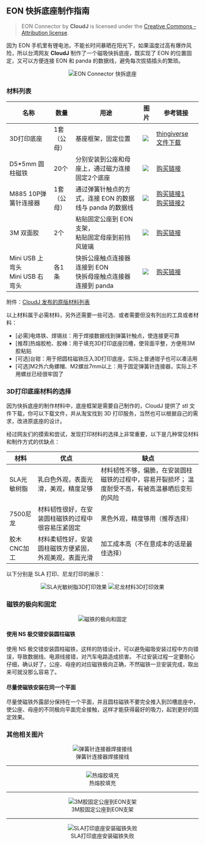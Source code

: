 ## EON 快拆底座制作指南


> EON Connector by **CloudJ** is licensed under the [Creative Commons - Attribution license](https://zh.wikipedia.org/wiki/%E7%9F%A5%E8%AF%86%E5%85%B1%E4%BA%AB%E8%AE%B8%E5%8F%AF%E5%8D%8F%E8%AE%AE).


因为 EON 手机里有锂电池，不能长时间暴晒在阳光下，如果温度过高有爆炸风险，所以台湾网友 **CloudJ** 制作了一个磁吸快拆底座，既实现了 EON 的位置固定，又可以方便连接 EON 和 panda 的数据线，避免每次拔插插头的繁琐。

<center>
<image src="/files/eon_connector.jpg" alt="EON Connector 快拆底座">
</center>

### 材料列表

名称|数量|用途|图片|参考链接
-|-|-|-|-
3D打印底座|1套<br>（公母）|基座框架，固定位置|<image src="/files/eon_connector_bom_1.png" class="max-h-100">|[thingiverse 文件下载](https://www.thingiverse.com/thing:3497526)
D5*5mm 圆柱磁铁|20个|分别安装到公座和母座上，通过磁力连接固定2个底座|<image src="/files/eon_connector_bom_2.png" class="max-h-100">|[购买链接](https://item.taobao.com/item.htm?id=596765060083)
M885 10P弹簧针连接器|1套<br>（公母）|通过弹簧针触点的方式，连接 EON 的数据线与 panda 的数据线|<image src="/files/eon_connector_bom_3.png" class="max-h-100">|[购买链接1](https://item.taobao.com/item.htm?id=520700001937)<br>[购买链接2](https://item.taobao.com/item.htm?id=542533555733)
3M 双面胶|2个|粘贴固定公座到 EON 支架，<br>粘贴固定母座到前挡风玻璃|<image src="/files/eon_connector_bom_4.png" class="max-h-100">|[购买链接](https://detail.tmall.com/item.htm?id=526923033714)
Mini USB 上弯头<br>Mini USB 右弯头|各1条|快拆公座触点连接器连接到 EON<br>快拆母座触点连接器连接到 panda|<image src="/files/eon_connector_bom_5.png" class="max-h-100">|[购买链接](https://item.taobao.com/item.htm?id=15684291170)

附件：[CloudJ 发布的原版材料列表](/files/eon_connector_bom.pdf)

以上材料属于必需材料，另外还需要一些可选、或者需要但没有列出的工具或者材料：

- [必需]电烙铁、焊锡丝：用于焊接数据线到弹簧针触点，使连接更可靠
- [推荐]热熔胶枪、胶棒：用于填充3D打印底座凹槽，使背面平整，方便用3M胶粘贴
- [可选]台钳：用于把圆柱磁铁压入3D打印底座，实际上普通钳子也可以凑活用
- [可选]M2外六角螺帽、M2螺丝7mm以上：用于固定弹簧针连接器，实际上不用螺丝已经很牢固了

### 3D打印底座材料的选择

因为快拆底座的制作材料中，底座框架是需要自己制作的，CloudJ 提供了 stl 文件下载，你可以下载文件，并从淘宝找到 3D 打印服务，当然也可以根据自己的需求，改进原底座的设计。

经过网友们的摸索和尝试，发现打印材料的选择上非常重要，以下是几种常见材料和制作方式的优缺点：

材料|优点|缺点
-|-|-
SLA光敏树脂|乳白色外观，表面光滑，美观，精度足够|材料韧性不够，偏脆，在安装圆柱磁铁的过程中，容易开裂损坏； 温度耐受不高，有被高温暴晒后变形的风险
7500尼龙|材料韧性很好，在安装圆柱磁铁的过程中很容易压紧固定|黑色外观，精度够用（推荐选择）
胶木CNC加工|材料柔韧性好，安装圆柱磁铁方便紧固，外观美观，表面光滑|加工成本高（不在意成本的话是最佳选择）


以下分别是 SLA 打印、尼龙打印的展示：

<center>
<image src="/files/eon_connector_sla.jpg" class="max-h-300" alt="SLA光敏树脂3D打印效果"> <image src="/files/eon_connector_nilong.jpg" class="max-h-300" alt="尼龙材料3D打印效果">
</center>

### 磁铁的极向和固定

<center>
<image src="/files/eon_connector_ns.jpg" class="max-h-300" alt="磁铁的极向和固定">
</center>

#### 使用 NS 极交错安装圆柱磁铁

使用 NS 极交错安装圆柱磁铁，这样的防错设计，可以避免磁吸安装过程中方向错误，导致数据线、电源线接错，对汽车电路造成损害。
不过安装过程一定要耐心仔细，确认好了，公座、母座的对应磁铁极向正确，不然磁铁一旦安装完成，取出来可就没那么容易了。

#### 尽量使磁铁安装在同一个平面

尽量使磁铁外露部分保持在一个平面，并且圆柱磁铁不要完全推入到凹槽底座中，使公座、母座的不同极向平面完全接触，这样才能获得最好的吸力，起到更好的固定效果。



### 其他相关图片


<center>
<image src="/files/eon_connector_extra_1.jpg" class="max-h-300" alt="弹簧针连接器焊接接线">
</center>
<center>
弹簧针连接器焊接接线
</center>

------

<center>
<image src="/files/eon_connector_extra_2.jpg" class="max-h-300" alt="热熔胶填充">
</center>
<center>
热熔胶填充
</center>

------

<center>
<image src="/files/eon_connector_extra_3.jpg" class="max-h-300" alt="3M胶固定公座到EON支架">
</center>
<center>
3M胶固定公座到EON支架
</center>

------

<center>
<image src="/files/eon_connector_extra_4.jpg" class="max-h-300" alt="SLA打印底座安装磁铁失败">
</center>
<center>
SLA打印底座安装磁铁失败
</center>



